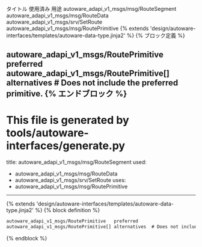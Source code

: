 タイトル	使用済み	用途
autoware_adapi_v1_msgs/msg/RouteSegment
autoware_adapi_v1_msgs/msg/RouteData
autoware_adapi_v1_msgs/srv/SetRoute
autoware_adapi_v1_msgs/msg/RoutePrimitive
{% extends 'design/autoware-interfaces/templates/autoware-data-type.jinja2' %} {% ブロック定義 %}

autoware_adapi_v1_msgs/RoutePrimitive   preferred
autoware_adapi_v1_msgs/RoutePrimitive[] alternatives  # Does not include the preferred primitive.
{% エンドブロック %}
---
# This file is generated by tools/autoware-interfaces/generate.py
title: autoware_adapi_v1_msgs/msg/RouteSegment
used:
  - autoware_adapi_v1_msgs/msg/RouteData
  - autoware_adapi_v1_msgs/srv/SetRoute
uses:
  - autoware_adapi_v1_msgs/msg/RoutePrimitive
---

{% extends 'design/autoware-interfaces/templates/autoware-data-type.jinja2' %}
{% block definition %}

```txt
autoware_adapi_v1_msgs/RoutePrimitive   preferred
autoware_adapi_v1_msgs/RoutePrimitive[] alternatives  # Does not include the preferred primitive.
```

{% endblock %}
